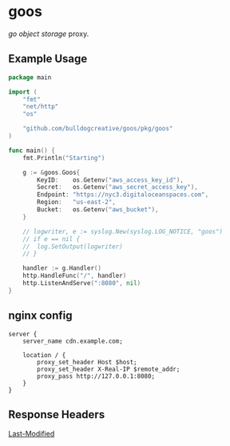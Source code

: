 # goos

_go object storage_ proxy.

## Example Usage

```go
package main

import (
	"fmt"
	"net/http"
	"os"

	"github.com/bulldogcreative/goos/pkg/goos"
)

func main() {
	fmt.Println("Starting")

	g := &goos.Goos{
		KeyID:    os.Getenv("aws_access_key_id"),
		Secret:   os.Getenv("aws_secret_access_key"),
		Endpoint: "https://nyc3.digitaloceanspaces.com",
		Region:   "us-east-2",
		Bucket:   os.Getenv("aws_bucket"),
	}

	// logwriter, e := syslog.New(syslog.LOG_NOTICE, "goos")
	// if e == nil {
	// 	log.SetOutput(logwriter)
	// }

	handler := g.Handler()
	http.HandleFunc("/", handler)
	http.ListenAndServe(":8080", nil)
}
```

## nginx config

```nginx
server {
	server_name cdn.example.com;

	location / {
		proxy_set_header Host $host;
		proxy_set_header X-Real-IP $remote_addr;
		proxy_pass http://127.0.0.1:8080;
	}
}
```

## Response Headers

[Last-Modified](https://developer.mozilla.org/en-US/docs/Web/HTTP/Headers/Last-Modified)
